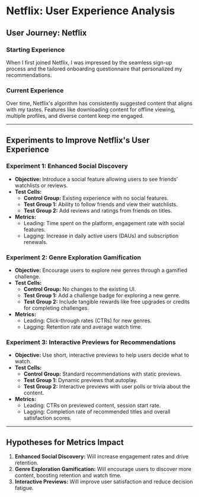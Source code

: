 
# Netflix: User Experience Analysis

## User Journey: Netflix

### Starting Experience  
When I first joined Netflix, I was impressed by the seamless sign-up process and the tailored onboarding questionnaire that personalized my recommendations.

### Current Experience  
Over time, Netflix's algorithm has consistently suggested content that aligns with my tastes. Features like downloading content for offline viewing, multiple profiles, and diverse content keep me engaged.

---

## Experiments to Improve Netflix's User Experience  

### Experiment 1: Enhanced Social Discovery
- **Objective:** Introduce a social feature allowing users to see friends’ watchlists or reviews.  
- **Test Cells:**  
  - **Control Group:** Existing experience with no social features.  
  - **Test Group 1:** Ability to follow friends and view their watchlists.  
  - **Test Group 2:** Add reviews and ratings from friends on titles.  
- **Metrics:**  
  - Leading: Time spent on the platform, engagement rate with social features.  
  - Lagging: Increase in daily active users (DAUs) and subscription renewals.

### Experiment 2: Genre Exploration Gamification  
- **Objective:** Encourage users to explore new genres through a gamified challenge.  
- **Test Cells:**  
  - **Control Group:** No changes to the existing UI.  
  - **Test Group 1:** Add a challenge badge for exploring a new genre.  
  - **Test Group 2:** Include tangible rewards like free upgrades or credits for completing challenges.  
- **Metrics:**  
  - Leading: Click-through rates (CTRs) for new genres.  
  - Lagging: Retention rate and average watch time.

### Experiment 3: Interactive Previews for Recommendations  
- **Objective:** Use short, interactive previews to help users decide what to watch.  
- **Test Cells:**  
  - **Control Group:** Standard recommendations with static previews.  
  - **Test Group 1:** Dynamic previews that autoplay.  
  - **Test Group 2:** Interactive previews with user polls or trivia about the content.  
- **Metrics:**  
  - Leading: CTRs on previewed content, session start rate.  
  - Lagging: Completion rate of recommended titles and overall satisfaction scores.

---

## Hypotheses for Metrics Impact  
1. **Enhanced Social Discovery:** Will increase engagement rates and drive retention.  
2. **Genre Exploration Gamification:** Will encourage users to discover more content, boosting retention and watch time.  
3. **Interactive Previews:** Will improve user satisfaction and reduce decision fatigue.
